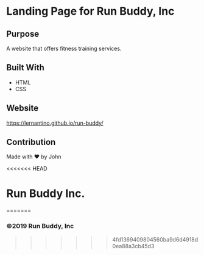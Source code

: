 # Landing Page for Run Buddy, Inc

## Purpose
A website that offers fitness training services. 

## Built With
* HTML
* CSS

## Website
https://lernantino.github.io/run-buddy/

## Contribution
Made with ❤️ by John

<<<<<<< HEAD
# Run Buddy Inc.
=======
### ©️2019 Run Buddy, Inc
>>>>>>> 4fd1369409804560ba9d6d4918d0ea88a3cb45d3

